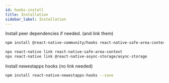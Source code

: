 ```yaml
---
id: hooks-install
title: Installation
sidebar_label: Installation
---
```


Install peer dependencies if needed. (and link them)

```sh
npm install @react-native-community/hooks react-native-safe-area-context @react-native-async-storage/async-storage --save

npx react-native link react-native-safe-area-context
npx react-native link @react-native-async-storage/async-storage
```

Install newestapps hooks (no link needed)

```sh
npm install react-native-newestapps-hooks --save
```
